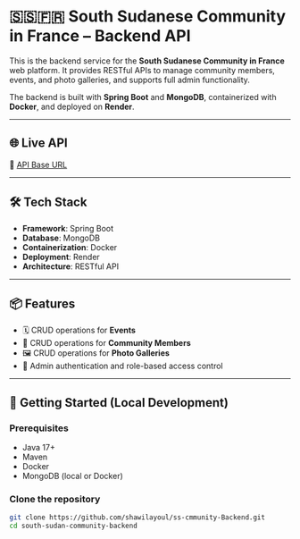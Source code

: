# 🇸🇸🇫🇷 South Sudanese Community in France – Backend API

This is the backend service for the **South Sudanese Community in France** web platform. It provides RESTful APIs to manage community members, events, and photo galleries, and supports full admin functionality.

The backend is built with **Spring Boot** and **MongoDB**, containerized with **Docker**, and deployed on **Render**.

---

## 🌐 Live API

🔗 [API Base URL](https://ss-cmmunity-fr.onrender.com)

---

## 🛠️ Tech Stack

- **Framework**: Spring Boot  
- **Database**: MongoDB  
- **Containerization**: Docker  
- **Deployment**: Render  
- **Architecture**: RESTful API

---

## 📦 Features

- 🗓️ CRUD operations for **Events**
- 👥 CRUD operations for **Community Members**
- 🖼️ CRUD operations for **Photo Galleries**
- 🔐 Admin authentication and role-based access control

---

## 🚀 Getting Started (Local Development)

### Prerequisites

- Java 17+  
- Maven  
- Docker  
- MongoDB (local or Docker)

### Clone the repository

```bash
git clone https://github.com/shawilayoul/ss-cmmunity-Backend.git
cd south-sudan-community-backend
